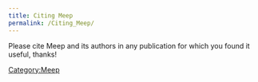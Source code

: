 ```yaml
---
title: Citing Meep
permalink: /Citing_Meep/
---
```


Please cite Meep and its authors in any publication for which you found it useful, thanks!

[Category:Meep](/Category:Meep "wikilink")